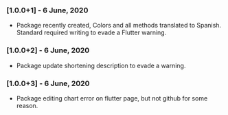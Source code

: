 ### [1.0.0+1] - 6 June, 2020

- Package recently created, Colors and all methods translated to Spanish. Standard required writing to evade a Flutter warning.

### [1.0.0+2] - 6 June, 2020

- Package update shortening description to evade a warning.

### [1.0.0+3] - 6 June, 2020

- Package editing chart error on flutter page, but not github for some reason.